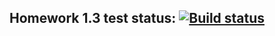 ## Homework 1.3 test status: [![Build status](https://ci.appveyor.com/api/projects/status/2kdaw33vqpjq72u5?svg=true)](https://ci.appveyor.com/project/ElinaVetohina/homework-1-3)
